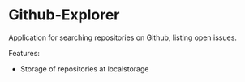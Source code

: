 # Github-Explorer

Application for searching repositories on Github, listing open issues.

Features:
- Storage of repositories at localstorage
